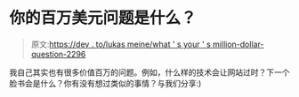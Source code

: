 # 你的百万美元问题是什么？

> 原文:[https://dev . to/lukas meine/what ' s your ' s million-dollar-question-2296](https://dev.to/lukasmeine/what-is-your-million-dollar-question-2296)

我自己其实也有很多价值百万的问题。例如，什么样的技术会让网站过时？下一个脸书会是什么？你有没有想过类似的事情？与我们分享:)